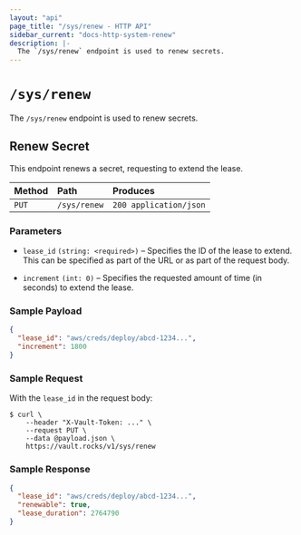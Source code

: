 ```yaml
---
layout: "api"
page_title: "/sys/renew - HTTP API"
sidebar_current: "docs-http-system-renew"
description: |-
  The `/sys/renew` endpoint is used to renew secrets.
---
```


# `/sys/renew`

The `/sys/renew` endpoint is used to renew secrets.

## Renew Secret

This endpoint renews a secret, requesting to extend the lease.

| Method   | Path                         | Produces               |
| :------- | :--------------------------- | :--------------------- |
| `PUT`    | `/sys/renew`                 | `200 application/json` |

### Parameters

- `lease_id` `(string: <required>)` – Specifies the ID of the lease to extend.
  This can be specified as part of the URL or as part of the request body.

- `increment` `(int: 0)` – Specifies the requested amount of time (in seconds)
  to extend the lease.

### Sample Payload

```json
{
  "lease_id": "aws/creds/deploy/abcd-1234...",
  "increment": 1800
}
```

### Sample Request

With the `lease_id` in the request body:

```
$ curl \
    --header "X-Vault-Token: ..." \
    --request PUT \
    --data @payload.json \
    https://vault.rocks/v1/sys/renew
```

### Sample Response

```json
{
  "lease_id": "aws/creds/deploy/abcd-1234...",
  "renewable": true,
  "lease_duration": 2764790
}
```
